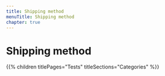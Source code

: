 ```yaml
---
title: Shipping method
menuTitle: Shipping method
chapter: true
---
```


# Shipping method

{{% children titlePages="Tests" titleSections="Categories" %}}
